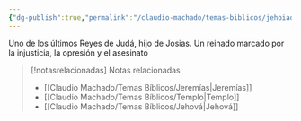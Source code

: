 ```yaml
---
{"dg-publish":true,"permalink":"/claudio-machado/temas-biblicos/jehoiaquim/","title":"Jehoiaquim"}
---
```


Uno de los últimos Reyes de Judá, hijo de Josias. Un reinado marcado por la injusticia, la opresión y el asesinato 


> [!notasrelacionadas] Notas relacionadas
> - [[Claudio Machado/Temas Bíblicos/Jeremías\|Jeremías]]
> - [[Claudio Machado/Temas Bíblicos/Templo\|Templo]]
> - [[Claudio Machado/Temas Bíblicos/Jehová\|Jehová]]

